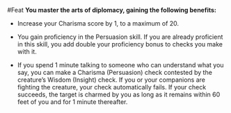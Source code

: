 #Feat
**You master the arts of diplomacy, gaining the following benefits:**

* Increase your Charisma score by 1, to a maximum of 20.

* You gain proficiency in the Persuasion skill. If you are already proficient in this skill, you add double your proficiency bonus to checks you make with it.

* If you spend 1 minute talking to someone who can understand what you say, you can make a Charisma (Persuasion) check contested by the creature’s Wisdom (Insight) check. If you or your companions are fighting the creature, your check automatically fails. If your check succeeds, the target is charmed by you as long as it remains within 60 feet of you and for 1 minute thereafter.